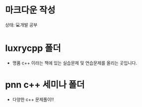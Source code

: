 # 마크다운 작성

상태: 💻개발 공부

# luxrycpp 폴더

- 명품 c++ 이라는 책에 있는 실습문제 및 연습문제를 올리는 곳입니다.

# pnn c++ 세미나 폴더

- 다양한  c++  문제풀이!!